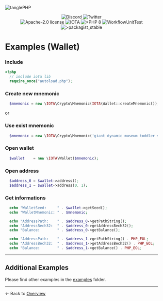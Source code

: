 ![tanglePHP](./images/IOTA_PHP_Banner_Interact_Help.png)

<p style="text-align:center;">
  <a href="https://discord.iota.org/" style="text-decoration:none;"><img src="https://img.shields.io/badge/Discord-9cf.svg?style=social&logo=discord" alt="Discord"></a>
  <a href="https://twitter.com/tanglePHP/" style="text-decoration:none;"><img src="https://img.shields.io/badge/Twitter-9cf.svg?style=social&logo=twitter" alt="Twitter"></a>
  <br>
  <a href="https://github.com/iota-community/iota.php/LICENSE" style="text-decoration:none;"><img src="https://img.shields.io/badge/license-Apache--2.0-green?style=flat-square" alt="Apache-2.0 license"></a>
  <a href="https://www.iota.org/" style="text-decoration:none;"><img src="https://img.shields.io/badge/IOTA-lightgrey?style=flat&logo=iota" alt="IOTA"></a>
  <a href="https://www.php.net/" style="text-decoration:none;"><img src="https://img.shields.io/badge/PHP->= 8.x-blue?style=flat-square&logo=php" alt=">PHP 8"></a>
  <img src="https://github.com/iota-community/iota.php/actions/workflows/phpunit.yml/badge.svg" alt="WorkflowUnitTest">
  <a href="https://packagist.org/packages/iota-community/iota.php/" style="text-decoration:none;"><img src="https://poser.pugx.org/iota-community/iota.php/v/stable.png" alt=">packagist_stable"></a>
</p>

# Examples (Wallet)

### Include

```php
<?php
  // include iota lib
  require_once("autoload.php");
```

### Create new mnemonic

```php
  $mnemonic = new \IOTA\Crypto\Mnemonic(IOTA\Wallet::createMnemonic());
```

or

### Use exist mnemonic

```php
  $mnemonic = new \IOTA\Crypto\Mnemonic('giant dynamic museum toddler six deny defense ostrich bomb access mercy blood explain muscle shoot shallow glad autumn author calm heavy hawk abuse rally');
```


### Open wallet

```php
  $wallet    = new \IOTA\Wallet($mnemonic);
```


### Open address

```php
  $address_0 = $wallet->address();
  $address_1 = $wallet->address(0, 1);
```



### Get informations

```php
  echo "WalletSeed:     " . $wallet->getSeed();
  echo "WalletMnemonic: " . $mnemonic;
```

```php
  echo "AddressPath:    " . $address_0->getPathString();
  echo "AddressBech32:  " . $address_0->getAddressBech32();
  echo "Balance:        " . $address_0->getBalance();

  echo "AddressPath:    " . $address_1->getPathString() . PHP_EOL;
  echo "AddressBech32:  " . $address_1->getAddressBech32() . PHP_EOL;
  echo "Balance:        " . $address_1->getBalance() . PHP_EOL;
```


---

## Additional Examples

Please find other examples in the [examples](../examples) folder.


___

<- Back to [Overview](000_index.md)